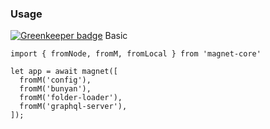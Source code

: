 ### Usage

[![Greenkeeper badge](https://badges.greenkeeper.io/Magnetjs/magnet-apollo-server.svg)](https://greenkeeper.io/)
Basic
```
import { fromNode, fromM, fromLocal } from 'magnet-core'

let app = await magnet([
  fromM('config'),
  fromM('bunyan'),
  fromM('folder-loader'),
  fromM('graphql-server'),
]);
```
